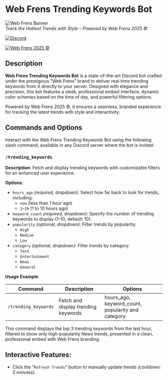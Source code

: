 # Web Frens Trending Keywords Bot

![Web Frens Banner](https://i.imgur.com/i9s3LmJ.png)  
*Track the Hottest Trends with Style – Powered by Web Frens 2025 ©*
 
[![Discord](https://img.shields.io/discord/123456789012345678?label=Discord&color=blue)](https://discord.gg/3WaKmnnq)  

[![Web Frens 2025 ©](https://img.shields.io/badge/Web%20Frens%202025%20©-Yellow-brightgreen)](https://x.com/FunkyxBeatz)

## Description
**Web Frens Trending Keywords Bot** is a state-of-the-art Discord bot crafted under the prestigious “Web Frens” brand to deliver real-time trending keywords from X directly to your server. 
Designed with elegance and precision, this bot features a sleek, professional embed interface, dynamic color schemes based on the time of day, and powerful filtering options. 

Powered by Web Frens 2025 ©, it ensures a seamless, branded experience for tracking the latest trends with style and interactivity.



## Commands and Options
Interact with the Web Frens Trending Keywords Bot using the following slash command, available in any Discord server where the bot is invited:

### `/trending_keywords`
**Description**: Fetch and display trending keywords with customizable filters for an enhanced user experience.

**Options**:
- `hours_ago` *(required, dropdown)*: Select how far back to look for trends, including:
  - `now` (less than 1 hour ago)
  - `1`–`10` (1 to 10 hours ago)
- `keyword_count` *(required, dropdown)*: Specify the number of trending keywords to display (1–10, default: 10).
- `popularity` *(optional, dropdown)*: Filter trends by popularity:
  - `High`
  - `Medium`
  - `Low`
- `category` *(optional, dropdown)*: Filter trends by category:
  - `Tech`
  - `Entertainment`
  - `News`
  - `General`

**Usage Example**:

| Command             | Description                                      | Options                        |
|---------------------|--------------------------------------------------|--------------------------------|
| `/trending_keywords` | Fetch and display trending keywords              | hours_ago, keyword_count, popularity and category. |


This command displays the top 3 trending keywords from the last hour, filtered to show only high-popularity News trends, presented in a clean, professional embed with Web Frens branding.

## Interactive Features:

- Click the “`Refresh Trends`” button to manually update trends *(cooldown: 5 minutes)*.
